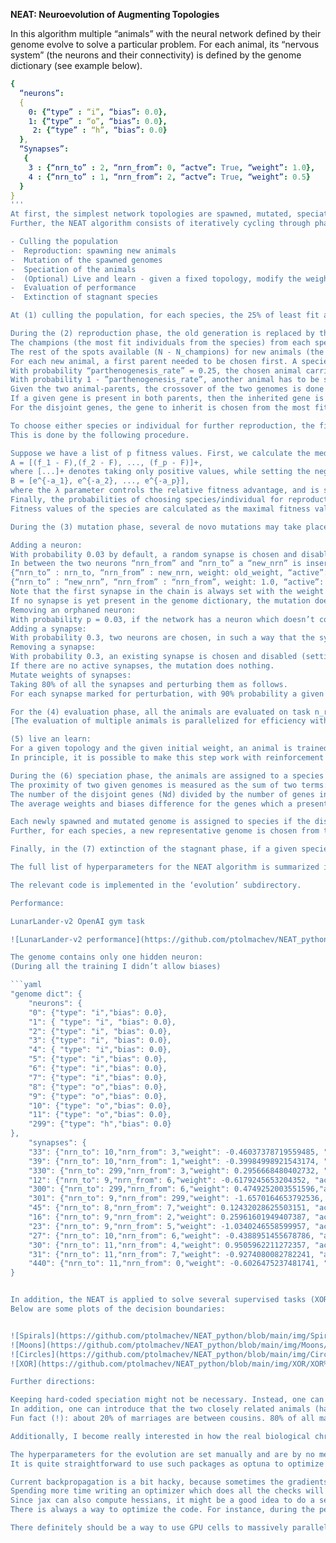 **NEAT: Neuroevolution of Augmenting Topologies**

In this algorithm multiple “animals” with the neural network defined by their genome evolve to solve a particular problem. 
For each animal, its “nervous system” (the neurons and their connectivity) is defined by the genome dictionary (see example below).

```yaml
{
  “neurons”: 
  {
    0: {“type” : “i”, “bias”: 0.0},
    1: {“type” : “o”, “bias”: 0.0},
     2: {“type” : “h”, “bias”: 0.0}
  },
  “Synapses”:
   {
    3 : {“nrn_to” : 2, “nrn_from”: 0, “actve”: True, “weight”: 1.0},
    4 : {“nrn_to” : 1, “nrn_from”: 2, “actve”: True, “weight”: 0.5}
  }
}
'''
At first, the simplest network topologies are spawned, mutated, speciated and their performance is evaluated.
Further, the NEAT algorithm consists of iteratively cycling through phases in this order:

- Culling the population
-  Reproduction: spawning new animals
-  Mutation of the spawned genomes
-  Speciation of the animals
-  (Optional) Live and learn - given a fixed topology, modify the weights of the network via gradient descent
-  Evaluation of performance
-  Extinction of stagnant species

At (1) culling the population, for each species, the 25% of least fit animals are removed.

During the (2) reproduction phase, the old generation is replaced by the new one according the following rules:
The champions (the most fit individuals from the species) from each species with at least 5 individuals are carried forward to the new generation unaffected (this will ensure the upward trend in improving the performance of the population).
The rest of the spots available (N - N_champions) for new animals (the population is kept constant for simplicity, with N animals) according to the following procedure:
For each new animal, a first parent needed to be chosen first. A species from which the parent is coming from is sampled randomly (see details later). The first parent is then randomly sampled from the sampled species (see details later). 
With probability “parthenogenesis_rate” = 0.25, the chosen animal carries its genome to the next generation unaffected, mimicking sexless reproduction. 
With probability 1 - ”parthenogenesis_rate”, another animal has to be selected for mating. Normally, another animal-parent is chosen from the same species, however, with probability “interspecies_mating_rate” a different species is chosen (in the same manner as before), and another animal-parent is chosen from the new species. 
Given the two animal-parents, the crossover of the two genomes is done according to the following rules.
If a given gene is present in both parents, then the inherited gene is chosen with 50/50 probability (even if the genes are both code for the same neurons or synapse, the specific weight or bias may be different).
For the disjoint genes, the gene to inherit is chosen from the most fit individual. If the two parents are equally fit, the choice is random with 50/50 chance.

To choose either species or individual for further reproduction, the fitness of a given individual/species has to be translated into probability of choosing it for further reproduction.
This is done by the following procedure.

Suppose we have a list of p fitness values. First, we calculate the median fitness over these p values (F). Then we use the following formula for assigning the probabilities of choosing:
A = [(f_1 - F),(f_2 - F), ..., (f_p - F)]+,
where [...]+ denotes taking only positive values, while setting the negative values to 0.
B = [e^{-a_1}, e^{-a_2}, ..., e^{-a_p}],
where the λ parameter controls the relative fitness advantage, and is set to 1.0 for choosing the species, and 3.0 if choosing an individual within the species.
Finally, the probabilities of choosing species/individual for reproduction are calculated as Pi = BiiBi.
Fitness values of the species are calculated as the maximal fitness value within the species divided by the size of the population. Such a penalty prevents the domination of a single species, which, in turn, makes the search for the network topology wider and more efficient.

During the (3) mutation phase, several de novo mutations may take place:

Adding a neuron:
With probability 0.03 by default, a random synapse is chosen and disabled.
In between the two neurons “nrn_from” and “nrn_to” a “new_nrn” is inserted, and the two synapses are added into the genome: 
{“nrn_to” : nrn_to, “nrn_from” : new_nrn, weight: old_weight, “active”: True}
{“nrn_to” : “new_nrn”, “nrn_from” : “nrn_from”, weight: 1.0, “active”: True}
Note that the first synapse in the chain is always set with the weight 1.0, whereas the second synapses is set with the “old_weight” of the disabled synapse. This is done to preserve the performance as much as possible, while given room for new useful mutations.
If no synapse is yet present in the genome dictionary, the mutation does nothing.
Removing an orphaned neuron:
With probability p = 0.03, if the network has a neuron which doesn’t connect to anything else, it is removed from the genome. If no such neurons are present, the mutation does nothing.
Adding a synapse:
With probability 0.3, two neurons are chosen, in such a way that the synapse between them would not produce a cycle (handled via topologically sorting the neurons). A new synapse between these two neurons is added with a new weight, randomly sampled from a normal distribution with mu = 0, sigma=0.4. If no new synapse can be added, mutation does nothing.
Removing a synapse:
With probability 0.3, an existing synapse is chosen and disabled (setting “active” to False). The synapses with lesser absolute weights are preferred (simulating atrophy).
If there are no active synapses, the mutation does nothing. 
Mutate weights of synapses: 
Taking 80% of all the synapses and perturbing them as follows.
For each synapse marked for perturbation, with 90% probability a given synapse is perturbed with normal random variable with mu=0 and sigma = 0.1, with 5% probability the existing weight is doubled, and with 5% probability it is halved)

For the (4) evaluation phase, all the animals are evaluated on task n_repeat times with different seeds (the n_repeats seeds are kept the same for all the animals, so that they go through the same trials in parallel), and assigned with the fitness value equal to the average score they attain over the n_repeat times.
[The evaluation of multiple animals is parallelized for efficiency with ray]

(5) live an learn:
For a given topology and the given initial weight, an animal is trained to perform the task with backpropagation. For now, this step works only for the tasks for which targets are available (in a supervised manner, so that the error can be computed). 
In principle, it is possible to make this step work with reinforcement learning as well.

During the (6) speciation phase, the animals are assigned to a species based on their proximity to the representative genome of the species. 
The proximity of two given genomes is measured as the sum of two terms:
The number of the disjoint genes (Nd) divided by the number of genes in the longest genome (N) taken with the coefficient c_d = 1.0: c_d * Nd/N
The average weights and biases difference for the genes which a present in both genomes taken with coefficient c_w: c_w * sum (|wi - wi’|)

Each newly spawned and mutated genome is assigned to species if the distance between the given genome and a representative genome of the species is below a certain threshold (delta = 3.0). If, however, the genome in question is far away from all existing species, a new species is created with the new genome set as a representative genome.
Further, for each species, a new representative genome is chosen from the genomes of animals currently assigned to this species.

Finally, in the (7) extinction of the stagnant phase, if a given species has failed to improve its top fitness for specified time, it is removed from the species with all the animals in it, simulating an extinction.

The full list of hyperparameters for the NEAT algorithm is summarized in the config file for a given task (the precise parameters may vary from task to task).

The relevant code is implemented in the ‘evolution’ subdirectory.

Performance:

LunarLander-v2 OpenAI gym task

![LunarLander-v2 performance](https://github.com/ptolmachev/NEAT_python/blob/main/img/LunarLander-v2/LunarLander-v2_scores_1445_04_03_2024.png)

The genome contains only one hidden neuron:
(During all the training I didn’t allow biases)

```yaml
"genome dict": {
    "neurons": {
    "0": {"type": "i","bias": 0.0},
    "1": { "type": "i", "bias": 0.0},
    "2": {"type": "i", "bias": 0.0},
    "3": {"type": "i", "bias": 0.0},
    "4": { "type": "i","bias": 0.0},
    "5": {"type": "i","bias": 0.0},
    "6": {"type": "i","bias": 0.0},
    "7": {"type": "i","bias": 0.0},
    "8": {"type": "o","bias": 0.0},
    "9": {"type": "o","bias": 0.0},
    "10": {"type": "o","bias": 0.0},
    "11": {"type": "o","bias": 0.0},
    "299": {"type": "h","bias": 0.0}
},
    "synapses": {
    "33": {"nrn_to": 10,"nrn_from": 3,"weight": -0.46037378719559485, "active": true},
    "39": {"nrn_to": 10,"nrn_from": 1,"weight": -0.39984998921543174, "active": true},
    "330": {"nrn_to": 299,"nrn_from": 3,"weight": 0.2956668480402732, "active": true},
    "12": {"nrn_to": 9,"nrn_from": 6,"weight": -0.6179245653204352, "active": false},
    "300": {"nrn_to": 299,"nrn_from": 6,"weight": 0.4749252003551596,"active": false},
    "301": {"nrn_to": 9,"nrn_from": 299,"weight": -1.6570164653792536, "active": true},
    "45": {"nrn_to": 8,"nrn_from": 7,"weight": 0.12432028625503151, "active": true},
    "16": {"nrn_to": 9,"nrn_from": 2,"weight": 0.25961601949407387, "active": true},
    "23": {"nrn_to": 9,"nrn_from": 5,"weight": -1.0340246558599957, "active": true},
    "27": {"nrn_to": 10,"nrn_from": 6,"weight": -0.4388951455678786, "active": false},
    "30": {"nrn_to": 11,"nrn_from": 4,"weight": 0.9505962211272357, "active": true},
    "31": {"nrn_to": 11,"nrn_from": 7,"weight": -0.9274080082782241, "active": false},
    "440": {"nrn_to": 11,"nrn_from": 0,"weight": -0.6026475237481741, "active": true}
}


In addition, the NEAT is applied to solve several supervised tasks (XOR, classifying Moons, Circles and Spirals) with just a few hidden neurons.
Below are some plots of the decision boundaries:


![Spirals](https://github.com/ptolmachev/NEAT_python/blob/main/img/Spirals/Spirals%20result.png)
![Moons](https://github.com/ptolmachev/NEAT_python/blob/main/img/Moons/Moons%20result.png)
![Circles](https://github.com/ptolmachev/NEAT_python/blob/main/img/Circles/circles%20result.png)
![XOR](https://github.com/ptolmachev/NEAT_python/blob/main/img/XOR/XOR%20result.png)

Further directions:

Keeping hard-coded speciation might not be necessary. Instead, one can introduce a soft-speciation, by utilizing an “affinity function”, which accepts the distance between the two genomes and returns the likelihood of the two animals mating. The larger the distance, the less likely the two animals mate with one another.
In addition, one can introduce that the two closely related animals (having the same genes) will be less likely to mate as well, nudging the evolution towards greater diversification within the species, making the search more efficient. 
Fun fact (!): about 20% of marriages are between cousins. 80% of all marriages in history have been between second cousins or closer.

Additionally, I become really interested in how the real biological chromosomes align: perhaps, one can draw further inspiration on how to create biologically plausible crossovers, and handle the speciation by borrowing ideas from biological mitosis.

The hyperparameters for the evolution are set manually and are by no means optimal.
It is quite straightforward to use such packages as optuna to optimize the hyperparameters (which implement Bayesian optimization strategy). However, running hyperparameters optimization is quite time consuming, and it is reserved more for an end product.

Current backpropagation is a bit hacky, because sometimes the gradients returns nans. For now, if the optimization doesn’t converge, I keep reducing the learning rate and try one more time for 10 times (maximal learning rate reduction is thus by a factor of 1024). However, sometimes, the optimization still doesn’t converge. In that case, I revert to the unoptimized weights and biases.
Spending more time writing an optimizer which does all the checks will certainly make life much easier. 
Since jax can also compute hessians, it might be a good idea to do a second order optimization. However, computing the hessian and the inverse of it (to use in Newton-Raphson method) might be even more time consuming than doing, say, 2000 steps of gradient descent. 
There is always a way to optimize the code. For instance, during the performance evaluation, each animal has to compute an output given the input multiple times, making it the most called function in the evolution loop, calling it approximately n_timesteps x n_eval_repeats x n_animals x n_generations times. Optimizing this function would directly translate into speed up of the algorithm. Currently, while computing the output of the neural network, I identified the longest path it takes from input to reach the output, and then just iteratively multiplied the connectivity matrix with the neural activity followed by the application of the activation function. In practice it works fine (faster than looping through each neuron in the topological order), however, looping through seems more computationally efficient (at least in theory). Making the looping through neurons practically might be a good idea to pursue to speed up the computations.

There definitely should be a way to use GPU cells to massively parallelize computations, but I haven’t looked through this.
